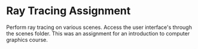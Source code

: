 # Ray Tracing Assignment
Perform ray tracing on various scenes. Access the user interface's through the scenes folder. This was an assignment for an introduction to computer graphics course.
